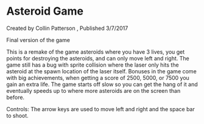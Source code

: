 # Asteroid Game
Created by Collin Patterson
, Published 3/7/2017

Final version of the game

This is a remake of the game asteroids where you have 3 lives, you get points for destroying the asteroids, and can only move left and right. The game still has a bug with sprite collision where the laser only hits the asteroid at the spawn location of the laser itself. Bonuses in the game come with big achievements, when getting a score of 2500, 5000, or 7500 you gain an extra life. The game starts off slow so you can get the hang of it and eventually speeds up to where more asteroids are on the screen than before. 

Controls: The arrow keys are used to move left and right and the space bar to shoot.
